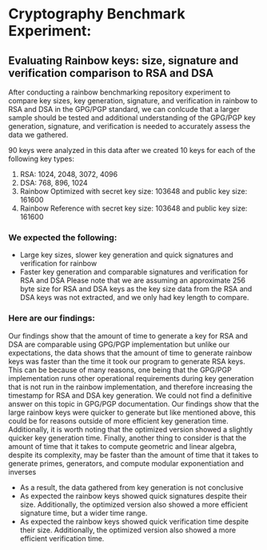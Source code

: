 # Cryptography Benchmark Experiment: 
## Evaluating Rainbow keys: size, signature and verification comparison to RSA and DSA

After conducting a rainbow benchmarking repository experiment to compare key sizes, key generation, signature, and verification in rainbow to RSA and DSA in the GPG/PGP standard, we can conlcude that a larger sample should be tested and additional understanding of the GPG/PGP key generation, signature, and verification is needed to accurately assess the data we gathered.

90 keys were analyzed in this data after we created 10 keys for each of the following key types:

1. RSA: 1024, 2048, 3072, 4096
2. DSA: 768, 896, 1024
3. Rainbow Optimized with secret key size: 103648 and public key size: 161600
4. Rainbow Reference with secret key size: 103648 and public key size: 161600

### We expected the following:

- Large key sizes, slower key generation and quick signatures and verification for rainbow
- Faster key generation and comparable signatures and verification for RSA and DSA
Please note that we are assuming an approximate 256 byte size for RSA and DSA keys as the key size data from the RSA and DSA keys was not extracted, and we only had key length to compare.

### Here are our findings:

Our findings show that the amount of time to generate a key for RSA and DSA are comparable using GPG/PGP implementation but unlike our expectations, the data shows that the amount of time to generate rainbow keys was faster than the time it took our program to generate RSA keys. This can be because of many reasons, one being that the GPG/PGP implementation runs other operational requirements during key generation that is not run in the rainbow implementation, and therefore increasing the timestamp for RSA and DSA key generation. We could not find a definitive answer on this topic in GPG/PGP documentation. Our findings show that the large rainbow keys were quicker to generate but like mentioned above, this could be for reasons outside of more efficient key generation time. Additionally, it is worth noting that the optimized version showed a slightly quicker key generation time. Finally, another thing to consider is that the amount of time that it takes to compute geometric and linear algebra, despite its complexity, may be faster than the amount of time that it takes to generate primes, generators, and compute modular exponentiation and inverses

- As a result, the data gathered from key generation is not conclusive
- As expected the rainbow keys showed quick signatures despite their size. Additionally, the optimized version also showed a more efficient signature time, but a wider time range.
- As expected the rainbow keys showed quick verification time despite their size. Additionally, the optimized version also showed a more efficient verification time.
